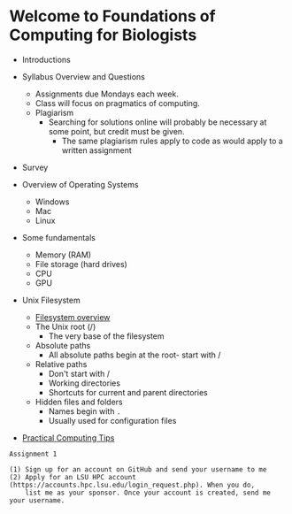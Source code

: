 # Welcome to Foundations of Computing for Biologists

- Introductions

- Syllabus Overview and Questions
	- Assignments due Mondays each week.
	- Class will focus on pragmatics of computing.
	- Plagiarism
		- Searching for solutions online will probably be necessary at some point, but credit must be given.
    		- The same plagiarism rules apply to code as would apply to a written assignment

- Survey

- Overview of Operating Systems
  - Windows
  - Mac
  - Linux

- Some fundamentals
  - Memory (RAM)
  - File storage (hard drives)
  - CPU
  - GPU

- Unix Filesystem
	- [Filesystem overview](https://github.com/IntroToCompBioLSU-Spr20/Intro_Week1/blob/master/Filesystems.md)
 	- The Unix root (/)
   		- The very base of the filesystem
	- Absolute paths
		- All absolute paths begin at the root- start with /
	- Relative paths
		- Don't start with /
		- Working directories
		- Shortcuts for current and parent directories
	- Hidden files and folders
		- Names begin with `.`
		- Usually used for configuration files

- [Practical Computing Tips](https://github.com/IntroToCompBioLSU-Spr20/Intro_Week1/blob/master/ComputingTips.md)

```
Assignment 1

(1) Sign up for an account on GitHub and send your username to me
(2) Apply for an LSU HPC account (https://accounts.hpc.lsu.edu/login_request.php). When you do, 
    list me as your sponsor. Once your account is created, send me your username.
```
